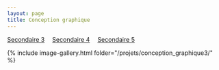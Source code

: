 ```yaml
---
layout: page 
title: Conception graphique
---
```


[Secondaire 3](../Conception_graphique/)&emsp; [Secondaire 4](../Conception_graphique4/)&emsp; [Secondaire 5](../Conception_graphique5/)

{% include image-gallery.html folder="/projets/conception_graphique3/" %} 
